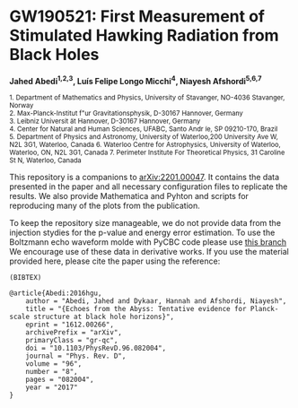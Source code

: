 # GW190521: First Measurement of Stimulated Hawking Radiation from Black Holes

**Jahed Abedi<sup>1,2,3</sup>, Luís Felipe Longo Micchi<sup>4</sup>, Niayesh Afshordi<sup>5,6,7</sup>**

<sub>1. Department  of  Mathematics  and  Physics,  University  of  Stavanger,  NO-4036  Stavanger,  Norway</sub><br />
<sub>2. Max-Planck-Institut  f\"ur  Gravitationsphysik,  D-30167  Hannover,  Germany</sub><br />
<sub>3. Leibniz  Universit ̈at  Hannover,  D-30167  Hannover,  Germany </sub><br />
<sub>4. Center  for  Natural  and  Human  Sciences,  UFABC,  Santo  Andr ́ıe,  SP  09210-170,  Brazil </sub><br />
<sub>5. Department  of  Physics  and  Astronomy,  University  of  Waterloo,200  University  Ave  W,  N2L  3G1,  Waterloo,  Canada </sub>
<sub>6. Waterloo  Centre  for  Astrophysics,  University  of  Waterloo,  Waterloo,  ON,  N2L  3G1,  Canada </sub>
<sub>7. Perimeter  Institute  For  Theoretical  Physics,  31  Caroline  St  N,  Waterloo,  Canada </sub>



This repository is a companions to [arXiv:2201.00047](https://arxiv.org/abs/2201.00047). It contains the data presented in the paper and all necessary configuration files to replicate the results. We also provide Mathematica and Pyhton and scripts for reproducing many of the plots from the publication. 

To keep the repository size manageable, we do not provide data from the injection stydies for the p-value and energy error estimation.
To use the Boltzmann echo waveform molde with PyCBC code please use [this branch](https://github.com/jahedabedi/pycbc/tree/Boltzmann_echoes)
We encourage use of these data in derivative works. If you use the material provided here, please cite the paper using the reference:
```
(BIBTEX)

@article{Abedi:2016hgu,
    author = "Abedi, Jahed and Dykaar, Hannah and Afshordi, Niayesh",
    title = "{Echoes from the Abyss: Tentative evidence for Planck-scale structure at black hole horizons}",
    eprint = "1612.00266",
    archivePrefix = "arXiv",
    primaryClass = "gr-qc",
    doi = "10.1103/PhysRevD.96.082004",
    journal = "Phys. Rev. D",
    volume = "96",
    number = "8",
    pages = "082004",
    year = "2017"
}
